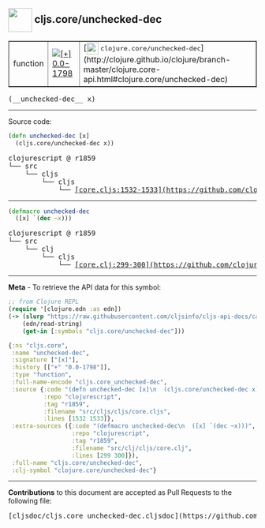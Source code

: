 ## <img width="48px" valign="middle" src="http://i.imgur.com/Hi20huC.png"> cljs.core/unchecked-dec

 <table border="1">
<tr>

<td>function</td>
<td><a href="https://github.com/cljsinfo/cljs-api-docs/tree/0.0-1798"><img valign="middle" alt="[+] 0.0-1798" src="https://img.shields.io/badge/+-0.0--1798-lightgrey.svg"></a> </td>
<td>
[<img height="24px" valign="middle" src="http://i.imgur.com/1GjPKvB.png"> <samp>clojure.core/unchecked-dec</samp>](http://clojure.github.io/clojure/branch-master/clojure.core-api.html#clojure.core/unchecked-dec)
</td>
</tr>
</table>

 <samp>
(__unchecked-dec__ x)<br>
</samp>

---





Source code:

```clj
(defn unchecked-dec [x]
  (cljs.core/unchecked-dec x))
```

 <pre>
clojurescript @ r1859
└── src
    └── cljs
        └── cljs
            └── <ins>[core.cljs:1532-1533](https://github.com/clojure/clojurescript/blob/r1859/src/cljs/cljs/core.cljs#L1532-L1533)</ins>
</pre>


---

```clj
(defmacro unchecked-dec
  ([x] `(dec ~x)))
```

 <pre>
clojurescript @ r1859
└── src
    └── clj
        └── cljs
            └── <ins>[core.clj:299-300](https://github.com/clojure/clojurescript/blob/r1859/src/clj/cljs/core.clj#L299-L300)</ins>
</pre>

---

__Meta__ - To retrieve the API data for this symbol:

```clj
;; from Clojure REPL
(require '[clojure.edn :as edn])
(-> (slurp "https://raw.githubusercontent.com/cljsinfo/cljs-api-docs/catalog/cljs-api.edn")
    (edn/read-string)
    (get-in [:symbols "cljs.core/unchecked-dec"]))
```

```clj
{:ns "cljs.core",
 :name "unchecked-dec",
 :signature ["[x]"],
 :history [["+" "0.0-1798"]],
 :type "function",
 :full-name-encode "cljs.core_unchecked-dec",
 :source {:code "(defn unchecked-dec [x]\n  (cljs.core/unchecked-dec x))",
          :repo "clojurescript",
          :tag "r1859",
          :filename "src/cljs/cljs/core.cljs",
          :lines [1532 1533]},
 :extra-sources ({:code "(defmacro unchecked-dec\n  ([x] `(dec ~x)))",
                  :repo "clojurescript",
                  :tag "r1859",
                  :filename "src/clj/cljs/core.clj",
                  :lines [299 300]}),
 :full-name "cljs.core/unchecked-dec",
 :clj-symbol "clojure.core/unchecked-dec"}

```

---

__Contributions__ to this document are accepted as Pull Requests to the following file:

 <pre>
[cljsdoc/cljs.core_unchecked-dec.cljsdoc](https://github.com/cljsinfo/cljs-api-docs/blob/master/cljsdoc/cljs.core_unchecked-dec.cljsdoc)
</pre>

